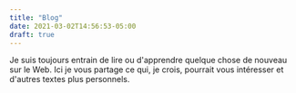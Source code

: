 ```yaml
---
title: "Blog"
date: 2021-03-02T14:56:53-05:00
draft: true
---
```


Je suis toujours entrain de lire ou d'apprendre quelque chose de nouveau sur le Web. Ici je vous partage ce qui, je crois, pourrait vous intéresser et d'autres textes plus personnels.

